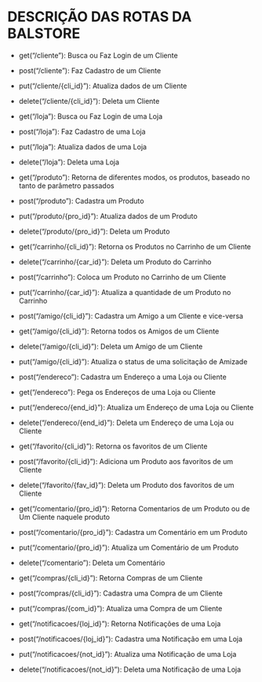 # **DESCRIÇÃO DAS ROTAS DA BALSTORE**

- get(“/cliente”): Busca ou Faz Login de um Cliente  
- post(“/cliente”): Faz Cadastro de um Cliente  
- put(“/cliente/{cli_id}”): Atualiza dados de um Cliente  
- delete(“/cliente/{cli_id}”): Deleta um Cliente

- get(“/loja”): Busca ou Faz Login de uma Loja  
- post(“/loja”): Faz Cadastro de uma Loja  
- put(“/loja”): Atualiza dados de uma Loja  
- delete(“/loja”): Deleta uma Loja

- get(“/produto”): Retorna de diferentes modos, os produtos, baseado no tanto de parâmetro passados  
- post(“/produto”): Cadastra um Produto  
- put(“/produto/{pro_id}”): Atualiza dados de um Produto  
- delete(“/produto/{pro_id}”): Deleta um Produto

- get(“/carrinho/{cli_id}”): Retorna os Produtos no Carrinho de um Cliente  
- delete(“/carrinho/{car_id}”): Deleta um Produto do Carrinho   
- post(“/carrinho”): Coloca um Produto no Carrinho de um Cliente  
- put(“/carrinho/{car_id}”): Atualiza a quantidade de um Produto no Carrinho

- post(“/amigo/{cli_id}”): Cadastra um Amigo a um Cliente e vice-versa  
- get(“/amigo/{cli_id}”): Retorna todos os Amigos de um Cliente  
- delete(“/amigo/{cli_id}”): Deleta um Amigo de um Cliente  
- put(“/amigo/{cli_id}”): Atualiza o status de uma solicitação de Amizade

- post(“/endereco”): Cadastra um Endereço a uma Loja ou Cliente  
- get(“/endereco”): Pega os Endereços de uma Loja ou Cliente  
- put(“/endereco/{end_id}”): Atualiza um Endereço de uma Loja ou Cliente  
- delete(“/endereco/{end_id}”): Deleta um Endereço de uma Loja ou Cliente  
    
- get(“/favorito/{cli_id}”): Retorna os favoritos de um Cliente  
- post(“/favorito/{cli_id}”): Adiciona um Produto aos favoritos de um Cliente  
- delete(“/favorito/{fav_id}”): Deleta um Produto dos favoritos de um Cliente

- get(“/comentario/{pro_id}”): Retorna Comentarios de um Produto ou de Um Cliente naquele produto  
- post(“/comentario/{pro_id}”): Cadastra um Comentário em um Produto  
- put(“/comentario/{pro_id}”): Atualiza um Comentário de um Produto  
- delete(“/comentario”): Deleta um Comentário

- get(“/compras/{cli_id}”): Retorna Compras de um Cliente 
- post(“/compras/{cli_id}”): Cadastra uma Compra de um Cliente 
- put(“/compras/{com_id}”): Atualiza uma Compra de um Cliente

- get(“/notificacoes/{loj_id}”): Retorna Notificações de uma Loja 
- post(“/notificacoes/{loj_id}”): Cadastra uma Notificação em uma Loja  
- put(“/notificacoes/{not_id}”): Atualiza uma Notificação de uma Loja
- delete(“/notificacoes/{not_id}”): Deleta uma Notificação de uma Loja
 
